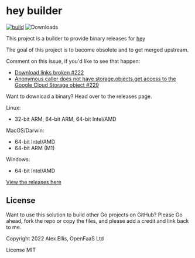 # hey builder

[![build](https://github.com/alexellis/hey/actions/workflows/build.yml/badge.svg)](https://github.com/alexellis/hey/actions/workflows/build.yml) ![Downloads](https://img.shields.io/github/downloads/alexellis/hey/total)

This project is a builder to provide binary releases for [hey](https://github.com/rakyll/hey)

The goal of this project is to become obsolete and to get merged upstream.

Comment on this issue, if you'd like to see that happen:

* [Download links broken #222](https://github.com/rakyll/hey/issues/222)
* [Anonymous caller does not have storage.objects.get access to the Google Cloud Storage object #229](https://github.com/rakyll/hey/issues/229)

Want to download a binary? Head over to the releases page.

Linux:
* 32-bit ARM, 64-bit ARM, 64-bit Intel/AMD

MacOS/Darwin:
* 64-bit Intel/AMD
* 64-bit ARM (M1)

Windows:
* 64-bit Intel/AMD

[View the releases here](https://github.com/alexellis/hey/releases)

## License

Want to use this solution to build other Go projects on GitHub? Please Go ahead, fork the repo or copy the files, and please add a credit and link back to me.

Copyright 2022 Alex Ellis, OpenFaaS Ltd

License MIT
